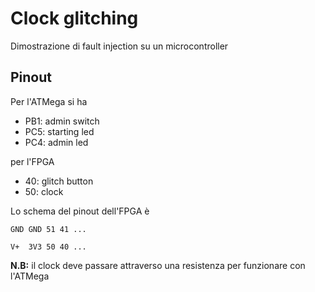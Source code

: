# Clock glitching

Dimostrazione di fault injection su un microcontroller

## Pinout

Per l'ATMega si ha

 - PB1: admin switch
 - PC5: starting led
 - PC4: admin led

per l'FPGA

 - 40: glitch button
 - 50: clock

Lo schema del pinout dell'FPGA è

```
GND GND 51 41 ...

V+  3V3 50 40 ...
```

**N.B:** il clock deve passare attraverso una resistenza
per funzionare con l'ATMega
